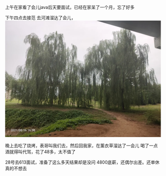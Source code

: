 上午在家看了会儿java后天要面试，已经在家呆了一个月，忘了好多


下午四点去接范
去河滩溜达了会儿，![](../../img/6904315-89799c89e9cd8faf.jpg)

晚上去吃了烧烤，表哥叫我们去，然后回我家，在薰衣草溜达了一会儿
喝了一点酒就得叫代驾，花了48多，太不值了


28号去613面试，准备了这么多天结果却是没问
4800底薪，还偶尔出差。还单休真的不想去
